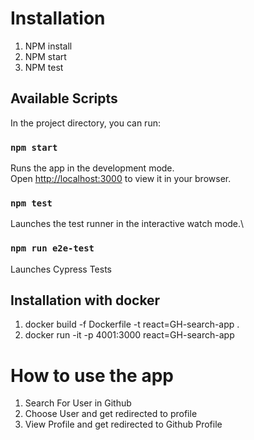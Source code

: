 # Installation

1. NPM install
2. NPM start
3. NPM test

## Available Scripts

In the project directory, you can run:

### `npm start`

Runs the app in the development mode.\
Open [http://localhost:3000](http://localhost:3000) to view it in your browser.

### `npm test`

Launches the test runner in the interactive watch mode.\

### `npm run e2e-test`

Launches Cypress Tests

## Installation with docker

1. docker build -f Dockerfile -t react=GH-search-app .
2. docker run -it -p 4001:3000 react=GH-search-app

# How to use the app

1. Search For User in Github
2. Choose User and get redirected to profile
3. View Profile and get redirected to Github Profile
